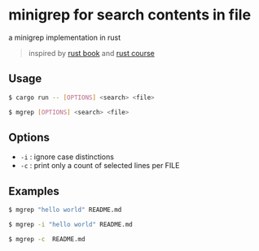 # minigrep for search contents in file



a minigrep implementation in rust
> inspired by [rust book](https://doc.rust-lang.org/book/ch12-00-an-io-project.html)
> and [rust course](https://course.rs/basic-practice/intro.html)

## Usage

```bash
$ cargo run -- [OPTIONS] <search> <file>
```

```bash
$ mgrep [OPTIONS] <search> <file>
```

## Options

- `-i` : ignore case distinctions
- `-c` : print only a count of selected lines per FILE

## Examples

```bash
$ mgrep "hello world" README.md
```

```bash
$ mgrep -i "hello world" README.md
```

```bash
$ mgrep -c  README.md
```

